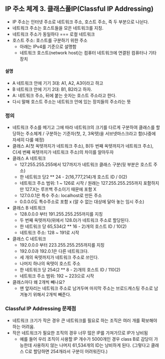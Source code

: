## IP 주소 체계 3. 클래스풀IP(Classful IP Addressing)
  - IP 주소는 인터넷 주소로 네트워크 주소, 호스트 주소, 즉 두 부분으로 나뉜다.
  - 네트워크 주소는 호스트들을 모은 네트워크를 지칭.
  - 네트워크 주소가 동일하다 === 로컬 네트워크
  - 호스트 주소: 호스트를 구분하기 위한 주소
    - 아래는 IPv4를 기준으로 설명함
    - 네트워크 호스트(network host)는 컴퓨터 네트워크에 연결된 컴퓨터나 기타 장치

#### 설명
  - A 네트워크 안에 기기 3대: A1, A2, A3이라고 하고
  - B 네트워크 안에 기기 2대: B1, B2라고 하자.
  - A: 네트워크 주소, 뒤에 붙는 숫자는 호스트 주소라고 한다.
  - 다시 말해 호스트 주소는 네트워크 안에 있는 장치들의 주소라는 뜻

### 정의
  - 네트워크 주소를 메기고 그에 따라 네트워크의 크기를 다르게 구분하여 클래스를 할당하는 주소체계 / 구분하는 기준자(첫, 2, 3옥텟)을 서브넷마스크라고 함(나중에 자세히 다룰 예정)
  - 클래스 A(첫 옥텟까지가 네트워크 주소), B(두 번째 옥텟까지가 네트워크 주소), C(세 번째 옥텟까지가 네트워크 주소)의 차이를 알아두자
  - 클래스 A 네트워크
    - 127.255.255.255에서 127까지가 네트워크 클래스 구분(뒷 부분은 호스트 주소)
    - 한 네트워크 당2 ** 24 - 2(16,777,214)개 호스트 ID / 0(2)
    - 네트워크 주소 범위: 1 ~ 126로 시작 / 원래는 127.255.255.255까지 포함하지만 127.X는 루프백 주소이기 때문에 포함 X
    - 127.0.0.1은 특수 주소: localhost로 만든 주소
    - 0.0.0.0도 특수주소로 포함 x (알 수 없는 대상에 달아 놓는 임시 주소)
  - 클래스 B 네트워크
    - 128.0.0.0 부터 191.255.255.255까지를 지칭
    - 두 번째 옥텟까지(위에서 128.0)가 네트워크 주소로 할당된다.
    - 한 네트워크 당 65,534(2 ** 16 - 2)개의 호스트 ID / 10(2)
    - 네트워크 주소: 128 ~ 191로 시작
  - 클래스 C 네트워크
    - 192.0.0.0 부터 223.255.255.255까지를 지칭
    - 192.0.0과 192.0.1은 다른 네트워크다.
    - 세 개의 옥텟까지가 네트워크 주소로 쓰인다.
    - 나머지 하나의 옥텟이 호스트 주소
    - 한 네트워크 당 254(2 ** 8 - 2)개의 호스트 ID / 110(2)
    - 네트워크 주소 범위: 192 ~ 223으로 시작
  - 클래스마다 왜 2개씩 빼나요?
    - 맨 앞자리는 네트워크 주소로 남겨두며 마지막 주소는 브로드캐스팅 주소로 남겨놓기 위해서 2개씩 빼준다.

### Classful IP Addressing 문제점
  - 네트워크 크기가 작은 경우 큰 네트워크를 필요로 하는 조직은 여러 개를 확보해야 하는 어려움.
  - 작은 네트워크가 필요한 조직의 경우 너무 많은 IP를 가져가므로 IP가 낭비됨
    - 예를 들어 우리 조직이 사용할 IP 개수가 5000개인 경우 class B로 감당이 가능한데 사용하지 않는 나머지 61,534개의 ID는 낭비하게 된다. (그렇다고 클래스 C로 할당하면 254개라서 구분이 어려워진다.)